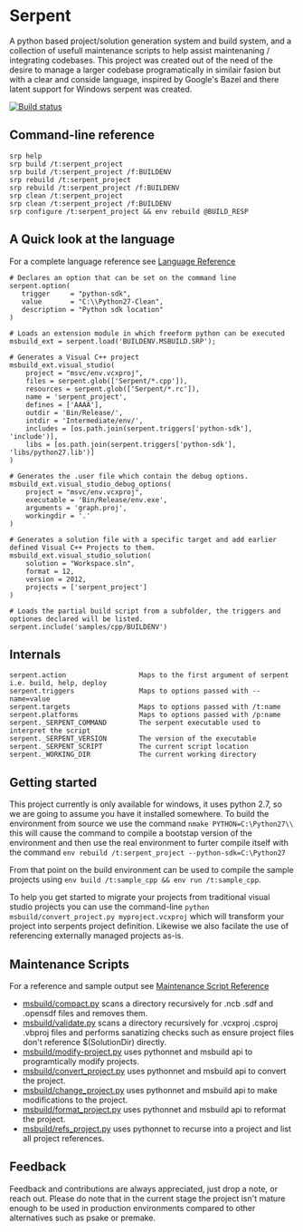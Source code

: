 # Serpent

A python based project/solution generation system and build system, and a collection of usefull maintenance scripts to help assist maintenaning / integrating codebases. This project was created out of the need of the desire to manage a larger codebase programatically in similair fasion but with a clear and conside language, inspired by Google's Bazel and there latent support for Windows serpent was created.

[![Build status](https://ci.appveyor.com/api/projects/status/xd4wejmpfw8oauv3?svg=true)](https://ci.appveyor.com/project/phr34k/serpent)

## Command-line reference

```
srp help
srp build /t:serpent_project
srp build /t:serpent_project /f:BUILDENV
srp rebuild /t:serpent_project
srp rebuild /t:serpent_project /f:BUILDENV
srp clean /t:serpent_project
srp clean /t:serpent_project /f:BUILDENV
srp configure /t:serpent_project && env rebuild @BUILD_RESP
```

## A Quick look at the language 

For a complete language reference see [Language Reference](LANGUAGE.md)

```
# Declares an option that can be set on the command line
serpent.option(
   trigger     = "python-sdk",
   value       = "C:\\Python27-Clean",
   description = "Python sdk location"
)

# Loads an extension module in which freeform python can be executed 
msbuild_ext = serpent.load('BUILDENV.MSBUILD.SRP');

# Generates a Visual C++ project
msbuild_ext.visual_studio(
	project = "msvc/env.vcxproj",
	files = serpent.glob(['Serpent/*.cpp']),
	resources = serpent.glob(['Serpent/*.rc']),
	name = 'serpent_project',
	defines = ['AAAA'],
	outdir = 'Bin/Release/',
	intdir = 'Intermediate/env/',
	includes = [os.path.join(serpent.triggers['python-sdk'], 'include')],
	libs = [os.path.join(serpent.triggers['python-sdk'], 'libs/python27.lib')]
)

# Generates the .user file which contain the debug options.
msbuild_ext.visual_studio_debug_options(
	project = "msvc/env.vcxproj",
	executable = 'Bin/Release/env.exe', 
	arguments = 'graph.proj', 
	workingdir = '.'
)

# Generates a solution file with a specific target and add earlier defined Visual C++ Projects to them.
msbuild_ext.visual_studio_solution(
	solution = "Workspace.sln",
	format = 12,
	version = 2012,
	projects = ['serpent_project']
)

# Loads the partial build script from a subfolder, the triggers and optiones declared will be listed.
serpent.include('samples/cpp/BUILDENV')
```

## Internals

```
serpent.action					Maps to the first argument of serpent i.e. build, help, deploy
serpent.triggers				Maps to options passed with --name=value
serpent.targets					Maps to options passed with /t:name
serpent.platforms				Maps to options passed with /p:name
serpent._SERPENT_COMMAND		The serpent executable used to interpret the script
serpent._SERPENT_VERSION		The version of the executable
serpent._SERPENT_SCRIPT			The current script location
serpent._WORKING_DIR			The current working directory
```

## Getting started

This project currently is only available for windows, it uses python 2.7, so we are going to assume you have it installed somewhere. To build the environment from source we use the command `nmake PYTHON=C:\Python27\\` this will cause the command to compile a bootstap version of the environment and then use the real environment to furter compile itself with the command `env rebuild /t:serpent_project --python-sdk=C:\Python27`

From that point on the build environment can be used to compile the sample projects using `env build /t:sample_cpp && env run /t:sample_cpp`.

To help you get started to migrate your projects from traditional visual studio projects you can use the command-line `python msbuild/convert_project.py myproject.vcxproj` which will transform your project into serpents project definition. Likewise we also facilate the use of referencing externally managed projects as-is.

## Maintenance Scripts

For a reference and sample output see [Maintenance Script Reference](MAINTENANCE.md)

- [msbuild/compact.py](msbuild/compact.py) scans a directory recursively for .ncb .sdf and .opensdf files and removes them.
- [msbuild/validate.py](msbuild/validate.py) scans a directory recursively for .vcxproj .csproj .vbproj files and performs sanatizing checks such as ensure project files don't reference $(SolutionDir) directly.
- [msbuild/modify-project.py](msbuild/modify-project.py) uses pythonnet and msbuild api to programtically modify projects.
- [msbuild/convert_project.py](msbuild/convert_project.py) uses pythonnet and msbuild api to convert the project.
- [msbuild/change_project.py](msbuild/change_project.py) uses pythonnet and msbuild api to make modifications to the project.
- [msbuild/format_project.py](msbuild/format_project.py) uses pythonnet and msbuild api to reformat the project.
- [msbuild/refs_project.py](msbuild/refs_project.py) uses pythonnet to recurse into a project and list all project references.

## Feedback

Feedback and contributions are always appreciated, just drop a note, or reach out. Please do note that in the current stage the project isn't mature enough to be used in production environments compared to other alternatives such as psake or premake. 
